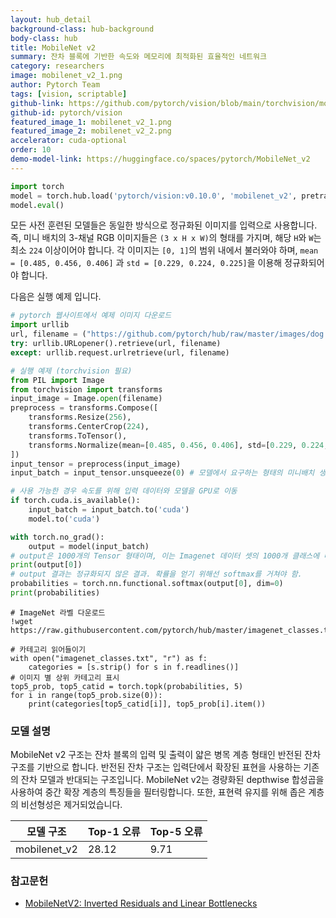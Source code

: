 ```yaml
---
layout: hub_detail
background-class: hub-background
body-class: hub
title: MobileNet v2
summary: 잔차 블록에 기반한 속도와 메모리에 최적화된 효율적인 네트워크
category: researchers
image: mobilenet_v2_1.png
author: Pytorch Team
tags: [vision, scriptable]
github-link: https://github.com/pytorch/vision/blob/main/torchvision/models/mobilenet.py
github-id: pytorch/vision
featured_image_1: mobilenet_v2_1.png
featured_image_2: mobilenet_v2_2.png
accelerator: cuda-optional
order: 10
demo-model-link: https://huggingface.co/spaces/pytorch/MobileNet_v2
---
```


```python
import torch
model = torch.hub.load('pytorch/vision:v0.10.0', 'mobilenet_v2', pretrained=True)
model.eval()
```

모든 사전 훈련된 모델들은 동일한 방식으로 정규화된 이미지를 입력으로 사용합니다.
즉, 미니 배치의 3-채널 RGB 이미지들은 `(3 x H x W)`의 형태를 가지며, 해당 `H`와 `W`는 최소 `224` 이상이어야 합니다.
각 이미지는 `[0, 1]`의 범위 내에서 불러와야 하며, `mean = [0.485, 0.456, 0.406]` 과 `std = [0.229, 0.224, 0.225]`을 이용해 정규화되어야 합니다.

다음은 실행 예제 입니다.

```python
# pytorch 웹사이트에서 예제 이미지 다운로드
import urllib
url, filename = ("https://github.com/pytorch/hub/raw/master/images/dog.jpg", "dog.jpg")
try: urllib.URLopener().retrieve(url, filename)
except: urllib.request.urlretrieve(url, filename)
```

```python
# 실행 예제 (torchvision 필요)
from PIL import Image
from torchvision import transforms
input_image = Image.open(filename)
preprocess = transforms.Compose([
    transforms.Resize(256),
    transforms.CenterCrop(224),
    transforms.ToTensor(),
    transforms.Normalize(mean=[0.485, 0.456, 0.406], std=[0.229, 0.224, 0.225]),
])
input_tensor = preprocess(input_image)
input_batch = input_tensor.unsqueeze(0) # 모델에서 요구하는 형태의 미니배치 생성

# 사용 가능한 경우 속도를 위해 입력 데이터와 모델을 GPU로 이동
if torch.cuda.is_available():
    input_batch = input_batch.to('cuda')
    model.to('cuda')

with torch.no_grad():
    output = model(input_batch)
# output은 1000개의 Tensor 형태이며, 이는 Imagenet 데이터 셋의 1000개 클래스에 대한 신뢰도 점수를 나타내는 결과
print(output[0])
# output 결과는 정규화되지 않은 결과. 확률을 얻기 위해선 softmax를 거쳐야 함.
probabilities = torch.nn.functional.softmax(output[0], dim=0)
print(probabilities)
```

```
# ImageNet 라벨 다운로드
!wget https://raw.githubusercontent.com/pytorch/hub/master/imagenet_classes.txt
```

```
# 카테고리 읽어들이기
with open("imagenet_classes.txt", "r") as f:
    categories = [s.strip() for s in f.readlines()]
# 이미지 별 상위 카테고리 표시
top5_prob, top5_catid = torch.topk(probabilities, 5)
for i in range(top5_prob.size(0)):
    print(categories[top5_catid[i]], top5_prob[i].item())
```

### 모델 설명

MobileNet v2 구조는 잔차 블록의 입력 및 출력이 얇은 병목 계층 형태인 반전된 잔차 구조를 기반으로 합니다. 반전된 잔차 구조는 입력단에서 확장된 표현을 사용하는 기존의 잔차 모델과 반대되는 구조입니다. MobileNet v2는 경량화된 depthwise 합성곱을 사용하여 중간 확장 계층의 특징들을 필터링합니다. 또한, 표현력 유지를 위해 좁은 계층의 비선형성은 제거되었습니다.

| 모델 구조 | Top-1 오류 | Top-5 오류 |
| --------------- | ----------- | ----------- |
|  mobilenet_v2       | 28.12       | 9.71       |


### 참고문헌

 - [MobileNetV2: Inverted Residuals and Linear Bottlenecks](https://arxiv.org/abs/1801.04381)
